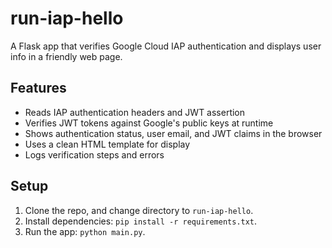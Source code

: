 # run-iap-hello

A Flask app that verifies Google Cloud IAP authentication and displays user info in a friendly web page.

## Features

- Reads IAP authentication headers and JWT assertion
- Verifies JWT tokens against Google's public keys at runtime
- Shows authentication status, user email, and JWT claims in the browser
- Uses a clean HTML template for display
- Logs verification steps and errors

## Setup

1. Clone the repo, and change directory to `run-iap-hello`.
2. Install dependencies: `pip install -r requirements.txt`.
3. Run the app: `python main.py`.

